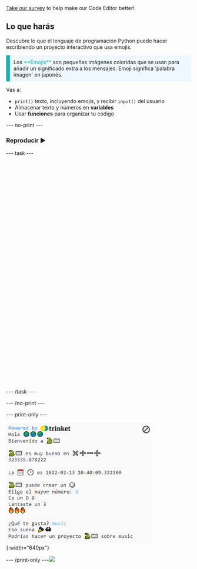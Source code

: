 <div class="c-survey-banner" style="width:100%">
  <a class="c-survey-banner__link" href="https://form.raspberrypi.org/f/code-editor-feedback" target="_blank">Take our survey</a> to help make our Code Editor better!
</div>

## Lo que harás

Descubre lo que el lenguaje de programación Python puede hacer escribiendo un proyecto interactivo que usa emojis.

<p style="border-left: solid; border-width:10px; border-color: #0faeb0; background-color: aliceblue; padding: 10px;">
Los <span style="color: #0faeb0">**Emojis**</span> son pequeñas imágenes coloridas que se usan para añadir un significado extra a los mensajes. Emoji significa 'palabra imagen' en japonés.
</p>

Vas a:

+ `print()` texto, incluyendo emojis, y recibir `input()` del usuario
+ Almacenar texto y números en **variables**
+ Usar **funciones** para organizar tu código

--- no-print ---

### Reproducir ▶️

--- task ---

<div style="display: flex; flex-wrap: wrap">
<div style="flex-basis: 175px; flex-grow: 1">

<iframe src="" width="600" height="600" frameborder="0" marginwidth="0" marginheight="0" allowfullscreen>
</iframe>
</div>
</div>

--- /task ---

--- /no-print ---

--- print-only ---

![Completed project showing example code on the code editor](images/showcase_static.png){:width="640px"}

--- /print-only ---![](http://code.org/api/hour/begin_codeclub_hworld.png)
